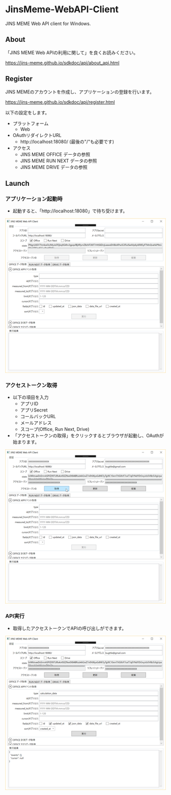 # JinsMeme-WebAPI-Client
JINS MEME Web API client for Windows.

## About
「JINS MEME Web APIの利用に関して」を良くお読みください。

https://jins-meme.github.io/sdkdoc/api/about_api.html


## Register
JINS MEMEのアカウントを作成し、アプリケーションの登録を行います。

https://jins-meme.github.io/sdkdoc/api/register.html

以下の設定をします。
* プラットフォーム
    * Web
* OAuthリダイレクトURL
    * http://localhost:18080/ (最後の"/"も必要です)
* アクセス
    * JINS MEME OFFICE データの参照
    * JINS MEME RUN NEXT データの参照
    * JINS MEME DRIVE データの参照

## Launch

### アプリケーション起動時
* 起動すると、「http://localhost:18080」で待ち受けます。

![アプリケーション起動時](docs/images/1.launched.png)

### アクセストークン取得
* 以下の項目を入力
    * アプリID
    * アプリSecret
    * コールバックURL
    * メールアドレス
    * スコープ(Office, Run Next, Drive)
* 「アクセストークンの取得」をクリックするとブラウザが起動し、OAuthが始まります。

![アクセストークン取得](docs/images/2.access_token.png)

### API実行
* 取得したアクセストークンでAPIの呼び出しができます。

![API実行](docs/images/3.executed_api.png)
